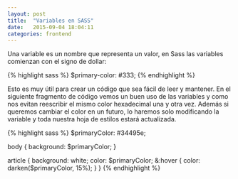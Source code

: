 ```yaml
---
layout: post
title:  "Variables en SASS"
date:   2015-09-04 18:04:11
categories: frontend
---
```

Una variable es un nombre que representa un valor, en Sass las variables comienzan con el signo de dollar:

{% highlight sass %}
$primary-color: #333;
{% endhighlight %}

Esto es muy útil para crear un código que sea fácil de leer y mantener. En el siguiente fragmento de código vemos un buen uso de las variables y como nos evitan reescribir el mismo color hexadecimal una y otra vez. Además si queremos cambiar el color en un futuro, lo haremos solo modificando la variable y toda nuestra hoja de estilos estará actualizada.

{% highlight sass %}
$primaryColor: #34495e;

body {
  background: $primaryColor;
}

article {
  background: white;
  color: $primaryColor;
  &:hover {
    color: darken($primaryColor, 15%);
  }
}
{% endhighlight %}
